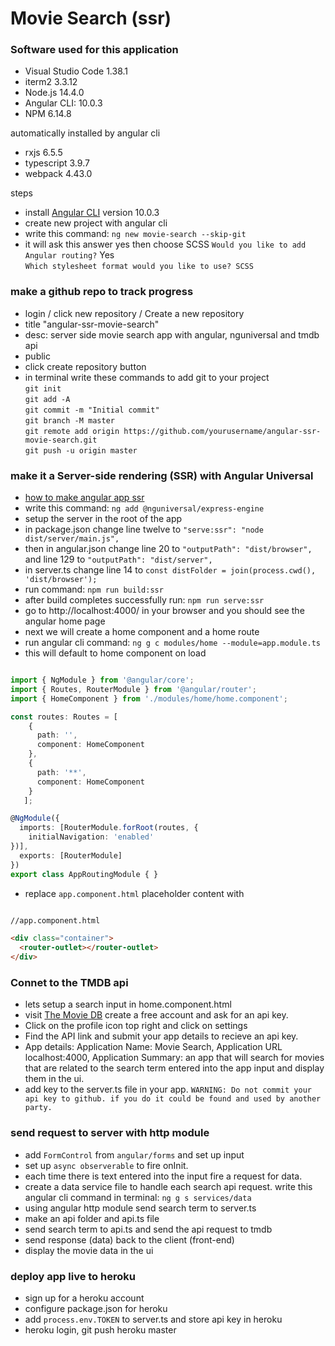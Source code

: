 # Movie Search (ssr)

### Software used for this application
* Visual Studio Code 1.38.1
* iterm2 3.3.12
* Node.js 14.4.0
* Angular CLI: 10.0.3
* NPM 6.14.8

automatically installed by angular cli
* rxjs                              6.5.5
* typescript                        3.9.7
* webpack                           4.43.0

steps
* install [Angular CLI](https://github.com/angular/angular-cli) version 10.0.3
* create new project with angular cli
* write this command: `ng new movie-search --skip-git`
* it will ask this answer yes then choose SCSS
`Would you like to add Angular routing?` Yes <br>
`Which stylesheet format would you like to use? SCSS`

### make a github repo to track progress
* login / click new repository / Create a new repository
* title "angular-ssr-movie-search"
* desc: server side movie search app with angular, nguniversal and tmdb api
* public 
* click create repository button
* in terminal write these commands to add git to your project <br>
`git init` <br>
`git add -A` <br>
`git commit -m "Initial commit"` <br>
`git branch -M master` <br>
`git remote add origin https://github.com/yourusername/angular-ssr-movie-search.git` <br>
`git push -u origin master`

### make it a Server-side rendering (SSR) with Angular Universal
* [how to make angular app ssr](https://angular.io/guide/universal)
* write this command: `ng add @nguniversal/express-engine`
* setup the server in the root of the app
* in package.json change line twelve to `"serve:ssr": "node dist/server/main.js",`
* then in angular.json change line 20 to `"outputPath": "dist/browser",` and line 129 to `"outputPath": "dist/server",`
* in server.ts change line 14 to `const distFolder = join(process.cwd(), 'dist/browser');`
* run command: `npm run build:ssr`
* after build completes successfully run: `npm run serve:ssr`
* go to http://localhost:4000/ in your browser and you should see the angular home page
* next we will create a home component and a home route
* run angular cli command: `ng g c modules/home --module=app.module.ts`
* this will default to home component on load

```ts

import { NgModule } from '@angular/core';
import { Routes, RouterModule } from '@angular/router';
import { HomeComponent } from './modules/home/home.component';

const routes: Routes = [
    { 
      path: '', 
      component: HomeComponent 
    },
    {
      path: '**', 
      component: HomeComponent
    }  
   ];

@NgModule({
  imports: [RouterModule.forRoot(routes, {
    initialNavigation: 'enabled'
})],
  exports: [RouterModule]
})
export class AppRoutingModule { }

```

* replace `app.component.html` placeholder content with 

```html

//app.component.html

<div class="container">
  <router-outlet></router-outlet>
</div>

```

### Connet to the TMDB api
* lets setup a search input in home.component.html
* visit [The Movie DB](https://www.themoviedb.org/) create a free account and ask for an api key.
* Click on the profile icon top right and click on settings
* Find the API link and submit your app details to recieve an api key.
* App details: Application Name: Movie Search, Application URL localhost:4000, Application Summary: an app that will search for movies that are related to the search term entered into the app input and display them in the ui.
* add key to the server.ts file in your app. `WARNING: Do not commit your api key to github. if you do it could be found and used by another party.`

### send request to server with http module
* add `FormControl` from `angular/forms` and set up input
* set up `async observerable` to fire onInit.
* each time there is text entered into the input fire a request for data.
* create a data service file to handle each search api request. write this angular cli command in terminal: `ng g s services/data`
* using angular http module send search term to server.ts
* make an api folder and api.ts file
* send search term to api.ts and send the api request to tmdb
* send response (data) back to the client (front-end)
* display the movie data in the ui

### deploy app live to heroku
* sign up for a heroku account
* configure package.json for heroku
* add `process.env.TOKEN` to server.ts and store api key in heroku
* heroku login, git push heroku master
